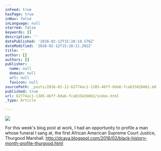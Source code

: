 ```yaml
---
inFeed: true
hasPage: true
inNav: false
inLanguage: null
starred: false
keywords: []
description: ''
datePublished: '2016-02-12T15:28:19.576Z'
dateModified: '2016-02-12T15:28:11.202Z'
title: ''
author: []
authors: []
publisher:
  name: null
  domain: null
  url: null
  favicon: null
sourcePath: _posts/2016-02-12-62774ac1-1385-4bff-8da6-fca63342b062.md
published: true
url: 62774ac1-1385-4bff-8da6-fca63342b062/index.html
_type: Article

---
```

![](https://the-grid-user-content.s3-us-west-2.amazonaws.com/15e92d9a-0989-4297-973a-63467996a07f.jpg)

For this week's blog post at work, I had an opportunity to profile a man whose funeral I sang at, the first African American Supreme Court Justice, Thurgood Marshall. http://dcaya.blogspot.com/2016/02/black-history-month-profile-thurgood.html